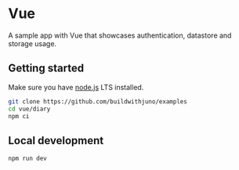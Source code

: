 # Vue

A sample app with Vue that showcases authentication, datastore and storage usage.

## Getting started

Make sure you have [node.js](https://nodejs.org) LTS installed.

```bash
git clone https://github.com/buildwithjuno/examples
cd vue/diary
npm ci
```

## Local development

```
npm run dev
```
